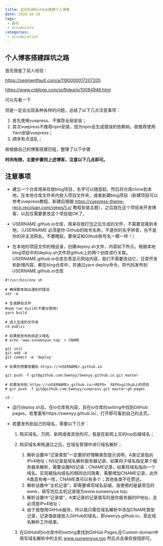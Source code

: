```yaml
---
title: 如何利用GitHub搭建个人博客 
date: 2020-10-10
tags:
 - 踩坑
 - accumulate
categories: 
 - accumulation
---
```



## 个人博客搭建踩坑之路

首先借鉴了前人经验：

https://segmentfault.com/a/1190000017207205

https://www.cnblogs.com/softidea/p/10084946.html

可以先看一下

但是一定会出现各种各样的问题，总结了以下几点注意事项：

1. 首先使用vuepress，不推荐全局安装；
2. 其次vuepress不推荐npm安装，因为npm会生成错误的依赖树。故推荐使用Yarn安装vuepress；
3. 顺序有点混乱；

故根据自己的博客搭建历程，整理了以下步骤



**时间有限，主要步骤同上述博客，注意以下几点即可。**


## 注意事项

-  建立一个仓库用来存放blog项目，名字可以随意起，然后将仓库clone到本地，在本地仓库文件夹内放入项目文件夹，或者新建blog项目（新建项目可以参考vuepress教程，新建后根据
https://vuepress-theme-reco.recoluan.com/views/1.x/  教程安装主题），之后就在这个项目来开发博客，以后仅需要更改这个项目就OK了。

- USERNAME.github.io仓库，用来存放打包之后生成的文件，不需要克隆到本地，（USERNAME 必须是你 Github的账号名称，不是你的名字拼音，也不是你的非主流网名，不要瞎起，要保证和Github账号名一模一样！）

- 在本地的项目文件的根目录，创建deploy.sh文件，内容如下所示。根据本地blog项目中的deploy.sh文件将github上的两个创库进行关联。USERNAME.github.io仓库负责显示网站内容，我们不需要改动它，日常开发和新增内容，都在blog仓库中，并通过yarn deploy命令，将代码发布到
USERNAME.github.io仓库

```
#!/usr/bin/env sh

# 确保脚本抛出遇到的错误
set -e

# 生成静态文件
#npm run build(不建议使用)
yarn build

# 进入生成的文件夹
cd public

# 如果是发布到自定义域名
# echo 'www.sunwenyue.top' > CNAME

git init
git add -A
git commit -m 'deploy'

# 如果你想要部署到 https://<USERNAME>.github.io

git push -f git@github.com:Swenyy/Swenyy.github.io.git master

# 如果发布到 https://<USERNAME>.github.io/<REPO>  REPO=github上的项目
# git push -f git@github.com:Swenyy/vuepress.git master:gh-pages

cd -
```

- 运行deploy.sh后，在io仓库有内容，且在io仓库的setting中找到GitHub pages，若里面有https://swenyy.github.io/，打开即可看到自己的主页。


- 若要发布到自己的域名，需要以下几步：

    1.  购买域名，万网、新网或者其他均可，我是在新网上买的top后缀域名；

    2.  购买域名审核通过之后，在域名管理中进行域名解析；
    
        1.  解析设置中“记录类型”一定要好好理解类型提示说明，A类记录指向IPv4地址；NS记录是域名解析服务器记录，如果将子域名指定某个服务器来解析，需要设置NS记录；CNAME记录，如果将域名指向一个域名，实现被指向域名的相同访问效果，需要增加CNAME记录，此外A类具有唯一性，CNAME类可以有多个；其他各类不在赘述。
        2.  解析设置中“主机记录”，即需要填写域名前缀，我使用的是最常见的www，填写完后主机记录值为www.sunwenyue.top;
        3.  解析设置中“记录值”，A类记录的记录值写的是你服务器的IP地址，且必须是IPv4地址；
        4. 由于我借用GitHub服务，所以我只需在域名解析中添加CNAME类型记录，记录值直接放入GitHub的域名，即swenyy.github.io，至此域名解析工作结束。
    3.  在GitHub的io仓库中的setting里找到GitHub Pages,在Custom domain中填写域名解析中的主机	www.sunwenyue.top 然后点击保存按钮即可。